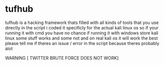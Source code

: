 # tufhub
tufhub is a hacking framework
thats filled with all kinds of
tools that you use directly
in the script i coded it specificly
for the actual kali linux os so if
your running it with cmd you have no
chance if running it with windows store
kali linux some stuff works and some not
and on real kali os it will work the best
please tell me if theres an issue / error
in the script because theres probably alot


WARNING [ TWITTER BRUTE FORCE DOES NOT WORK]
